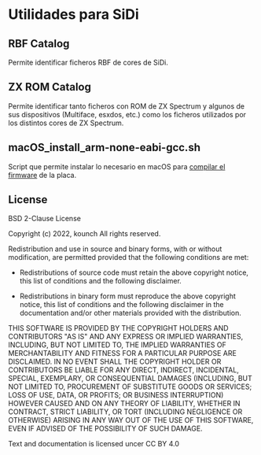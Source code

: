 # Utilidades para SiDi

## RBF Catalog

Permite identificar ficheros RBF de cores de SiDi.

## ZX ROM Catalog

Permite identificar tanto ficheros con ROM de ZX Spectrum y algunos de sus dispositivos (Multiface, esxdos, etc.) como los ficheros utilizados por los distintos cores de ZX Spectrum.

## macOS_install_arm-none-eabi-gcc.sh

Script que permite instalar lo necesario en macOS para [compilar el firmware](../doc/Firmware.md#Compilación-del-firmware) de la placa.

## License

BSD 2-Clause License

Copyright (c) 2022, kounch
All rights reserved.

Redistribution and use in source and binary forms, with or without
modification, are permitted provided that the following conditions are met:

- Redistributions of source code must retain the above copyright notice, this
  list of conditions and the following disclaimer.

- Redistributions in binary form must reproduce the above copyright notice,
  this list of conditions and the following disclaimer in the documentation
  and/or other materials provided with the distribution.

THIS SOFTWARE IS PROVIDED BY THE COPYRIGHT HOLDERS AND CONTRIBUTORS "AS IS"
AND ANY EXPRESS OR IMPLIED WARRANTIES, INCLUDING, BUT NOT LIMITED TO, THE
IMPLIED WARRANTIES OF MERCHANTABILITY AND FITNESS FOR A PARTICULAR PURPOSE ARE
DISCLAIMED. IN NO EVENT SHALL THE COPYRIGHT HOLDER OR CONTRIBUTORS BE LIABLE
FOR ANY DIRECT, INDIRECT, INCIDENTAL, SPECIAL, EXEMPLARY, OR CONSEQUENTIAL
DAMAGES (INCLUDING, BUT NOT LIMITED TO, PROCUREMENT OF SUBSTITUTE GOODS OR
SERVICES; LOSS OF USE, DATA, OR PROFITS; OR BUSINESS INTERRUPTION) HOWEVER
CAUSED AND ON ANY THEORY OF LIABILITY, WHETHER IN CONTRACT, STRICT LIABILITY,
OR TORT (INCLUDING NEGLIGENCE OR OTHERWISE) ARISING IN ANY WAY OUT OF THE USE
OF THIS SOFTWARE, EVEN IF ADVISED OF THE POSSIBILITY OF SUCH DAMAGE.

Text and documentation is licensed uncer CC BY 4.0
